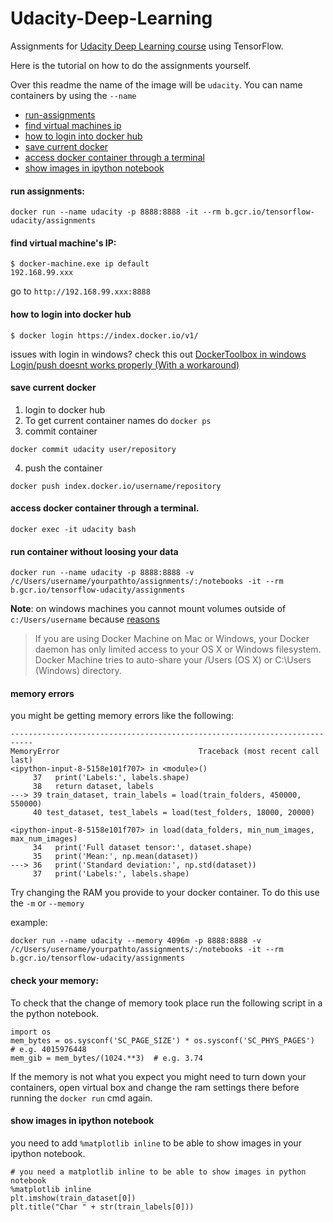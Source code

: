 # Udacity-Deep-Learning
Assignments for [Udacity Deep Learning course](https://www.udacity.com/course/deep-learning--ud730) using TensorFlow.

Here is the tutorial on how to do the assignments yourself.

Over this readme the name of the image will be `udacity`.
You can name containers by using the `--name`

* [run-assignments](#run-assignments)
* [find virtual machines ip](#find-virtual-machines-ip)
* [how to login into docker hub](#how-to-login-into-docker-hub)
* [save current docker](#save-current-docker)
* [access docker container through a terminal](#access-docker-container-through-a-terminal)
* [show images in ipython notebook](#show-images-in-ipython-notebook)

#### run assignments:
~~~
docker run --name udacity -p 8888:8888 -it --rm b.gcr.io/tensorflow-udacity/assignments
~~~

#### find virtual machine's IP:
~~~
$ docker-machine.exe ip default
192.168.99.xxx
~~~

go to `http://192.168.99.xxx:8888`

#### how to login into docker hub
~~~
$ docker login https://index.docker.io/v1/
~~~

issues with login in windows? check this out [DockerToolbox in windows Login/push doesnt works properly (With a workaround)](https://github.com/docker/hub-feedback/issues/473)

#### save current docker

1. login to docker hub
2. To get current container names do `docker ps`
3. commit container
~~~
docker commit udacity user/repository
~~~
4. push the container
~~~
docker push index.docker.io/username/repository
~~~

#### access docker container through a terminal.

~~~
docker exec -it udacity bash
~~~

#### run container without loosing your data

~~~
docker run --name udacity -p 8888:8888 -v /c/Users/username/yourpathto/assignments/:/notebooks -it --rm b.gcr.io/tensorflow-udacity/assignments
~~~

**Note**: on windows machines you cannot mount volumes outside of `c:/Users/username` because
[reasons](https://docs.docker.com/engine/userguide/dockervolumes/#mount-a-host-directory-as-a-data-volume)

> If you are using Docker Machine on Mac or Windows, your Docker daemon has only limited access to your OS X or Windows filesystem. Docker Machine tries to auto-share your /Users (OS X) or C:\Users (Windows) directory.

#### memory errors

you might be getting memory errors like the following:

~~~~
---------------------------------------------------------------------------
MemoryError                               Traceback (most recent call last)
<ipython-input-8-5158e101f707> in <module>()
     37   print('Labels:', labels.shape)
     38   return dataset, labels
---> 39 train_dataset, train_labels = load(train_folders, 450000, 550000)
     40 test_dataset, test_labels = load(test_folders, 18000, 20000)

<ipython-input-8-5158e101f707> in load(data_folders, min_num_images, max_num_images)
     34   print('Full dataset tensor:', dataset.shape)
     35   print('Mean:', np.mean(dataset))
---> 36   print('Standard deviation:', np.std(dataset))
     37   print('Labels:', labels.shape)
~~~~

Try changing the RAM you provide to your docker container.
To do this use the `-m` or `--memory`

example:
~~~
docker run --name udacity --memory 4096m -p 8888:8888 -v /c/Users/username/yourpathto/assignments/:/notebooks -it --rm b.gcr.io/tensorflow-udacity/assignments
~~~

#### check your memory:

To check that the change of memory took place run the following script in a the python notebook.

~~~
import os
mem_bytes = os.sysconf('SC_PAGE_SIZE') * os.sysconf('SC_PHYS_PAGES')  # e.g. 4015976448
mem_gib = mem_bytes/(1024.**3)  # e.g. 3.74
~~~

If the memory is not what you expect you might need to turn down your containers, open virtual box and change the ram settings there before running the `docker run` cmd again.

#### show images in ipython notebook

you need to add `%matplotlib inline` to be able to show images in your ipython notebook.

~~~
# you need a matplotlib inline to be able to show images in python notebook
%matplotlib inline
plt.imshow(train_dataset[0])
plt.title("Char " + str(train_labels[0]))
~~~
